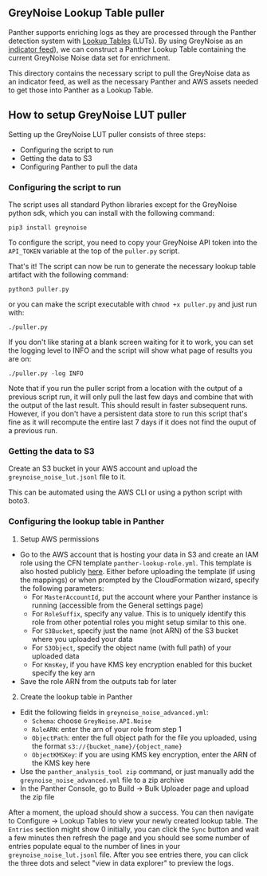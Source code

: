 ## GreyNoise Lookup Table puller
Panther supports enriching logs as they are processed through the Panther detection system with [Lookup Tables](https://docs.panther.com/enrichment) (LUTs). By using GreyNoise as an [indicator feed](https://docs.greynoise.io/docs/using-greynoise-as-an-indicator-feed)), we can construct a Panther Lookup Table containing the current GreyNoise Noise data set for enrichment.

This directory contains the necessary script to pull the GreyNoise data as an indicator feed, as well as the necessary Panther and AWS assets needed to get those into Panther as a Lookup Table.

## How to setup GreyNoise LUT puller

Setting up the GreyNoise LUT puller consists of three steps:
- Configuring the script to run
- Getting the data to S3
- Configuring Panther to pull the data

### Configuring the script to run

The script uses all standard Python libraries except for the GreyNoise python sdk, which you can install with the following command:

`pip3 install greynoise`

To configure the script, you need to copy your GreyNoise API token into the `API_TOKEN` variable at the top of the `puller.py` script.


That's it! The script can now be run to generate the necessary lookup table artifact with the following command:

`python3 puller.py`

or you can make the script executable with `chmod +x puller.py` and just run with:

`./puller.py`

If you don't like staring at a blank screen waiting for it to work, you can set the logging level to INFO and the script will show what page of results you are on:

`./puller.py -log INFO`

Note that if you run the puller script from a location with the output of a previous script run, it will only pull the last few days and combine that with the output of the last result. This should result in faster subsequent runs. However, if you don't have a persistent data store to run this script that's fine as it will recompute the entire last 7 days if it does not find the ouput of a previous run.


### Getting the data to S3

Create an S3 bucket in your AWS account and upload the `greynoise_noise_lut.jsonl` file to it.

This can be automated using the AWS CLI or using a python script with boto3.

### Configuring the lookup table in Panther

1. Setup AWS permissions
  - Go to the AWS account that is hosting your data in S3 and create an IAM role using the CFN template `panther-lookup-role.yml`. This template is also hosted publicly [here](https://github.com/panther-labs/panther-auxiliary/blob/main/cloudformation/panther-s3-lookups-iam.yml). Either before uploading the template (if using the mappings) or when prompted by the CloudFormation wizard, specify the following parameters:
    - For `MasterAccountId`, put the account where your Panther instance is running (accessible from the General settings page)
    - For `RoleSuffix`, specify any value. This is to uniquely identify this role from other potential roles you might setup similar to this one.
    - For `S3Bucket`, specify just the name (not ARN) of the S3 bucket where you uploaded your data
    - For `S3Object`, specify the object name (with full path) of your uploaded data
    - For `KmsKey`, if you have KMS key encryption enabled for this bucket specify the key arn
  - Save the role ARN from the outputs tab for later
2. Create the lookup table in Panther
  - Edit the following fields in `greynoise_noise_advanced.yml`:
    - `Schema`: choose `GreyNoise.API.Noise`
    - `RoleARN`: enter the arn of your role from step 1
    - `ObjectPath`: enter the full object path for the file you uploaded, using the format `s3://{bucket_name}/{object_name}`
    - `ObjectKMSKey`: if you are using KMS key encryption, enter the ARN of the KMS key here
  - Use the `panther_analysis_tool zip` command, or just manually add the `greynoise_noise_advanced.yml` file to a zip archive
  - In the Panther Console, go to Build -> Bulk Uploader page and upload the zip file

After a moment, the upload should show a success. You can then navigate to Configure -> Lookup Tables to view  your newly created lookup table. The `Entries` section might show 0 initially, you can click the `Sync` button and wait a few minutes then refresh the page and you should see some number of entries populate equal to the number of lines in your `greynoise_noise_lut.jsonl` file. After you see entries there, you can click the three dots and select "view in data explorer" to preview the logs.
